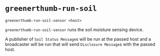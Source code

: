 # `greenerthumb-run-soil`

```
greenerthumb-run-soil-sensor <host>
```

`greenerthumb-run-soil-sensor` runs the soil moisture sensing device.

A publisher of `Soil Status Message`s will be run at the passed host and a
broadcaster will be run that will send `Disclosure Message`s with the passed
host.
